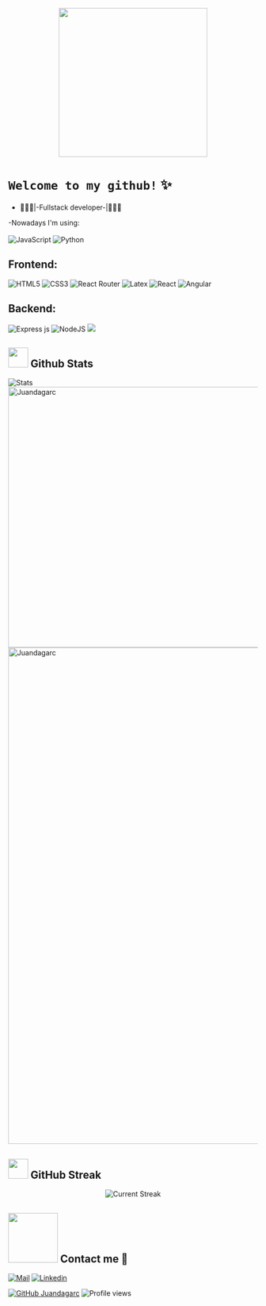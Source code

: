 <p align="center">
<img src="https://media.tenor.com/FmzCM6l_BVsAAAAd/happyduc-duck.gif" width="300px">
</p>

# `Welcome to my github!` ✨

- 👨🏽‍💻|-Fullstack developer-|👨🏽‍💻 </br>

-Nowadays I'm using:</br></br>
![JavaScript](https://img.shields.io/badge/javascript-%23323330.svg?style=for-the-badge&logo=javascript&logoColor=%23F7DF1E)  ![Python](https://img.shields.io/badge/Python-FFD43B?style=for-the-badge&logo=python&logoColor=blue)

## Frontend:
![HTML5](https://img.shields.io/badge/html5-%23E34F26.svg?style=for-the-badge&logo=html5&logoColor=white) ![CSS3](https://img.shields.io/badge/css3-%231572B6.svg?style=for-the-badge&logo=css3&logoColor=white) ![React Router](https://img.shields.io/badge/React_Router-CA4245?style=for-the-badge&logo=react-router&logoColor=white)  ![Latex](	https://img.shields.io/badge/LaTeX-47A141?style=for-the-badge&logo=LaTeX&logoColor=white) ![React](https://img.shields.io/badge/react-%2320232a.svg?style=for-the-badge&logo=react&logoColor=%2361DAFB)  ![Angular](https://img.shields.io/badge/Angular-DD0031?style=for-the-badge&logo=angular&logoColor=white)

## Backend:
![Express js](https://img.shields.io/badge/Express.js-000000?style=for-the-badge&logo=express&logoColor=white) ![NodeJS](https://img.shields.io/badge/node.js-6DA55F?style=for-the-badge&logo=node.js&logoColor=white) 
<img src="https://img.shields.io/badge/NODEMON-%23323330.svg?style=for-the-badge&logo=nodemon&logoColor=%BBDEAD">

## <img src="https://usagif.com/wp-content/uploads/2022/4hv9xm/dancing-duck-acegifcom-17.gif" width="40"> <b>Github Stats</b>

 <div align="left">
 <img src="https://github-readme-stats.vercel.app/api?username=Juandagarc&count_private=true&show_icons=true&theme=merko&include_all_commits=true" alt="Stats" />
   
 <img src="https://github-profile-summary-cards.vercel.app/api/cards/profile-details?username=Juandagarc&theme=merko&hide_border=true" width="525" alt="Juandagarc"/>
 <img src="https://github-profile-trophy.vercel.app/?username=Juandagarc&theme=tokyonight"  width="1000" alt="Juandagarc"/>

  </div>
  <div align="center">
 
   </div>
   

## <img src="https://media.tenor.com/7zKZuIk31GEAAAAM/bird-dance.gif" width="40"> <b>GitHub Streak</b>

<p align="center"> <img alt="Current Streak" src="https://github-readme-streak-stats.herokuapp.com/?user=Juandagarc&theme=dark" /> </p>
  
## <img src="https://cdn.domestika.org/c_fill,dpr_auto,f_auto,q_auto,w_820/v1487327675/content-items/001/868/985/e8e24835862413.570645ed44513-original.gif?1487327675" width="100"> <b> Contact me 💎</b>
  
[![Mail](https://img.shields.io/badge/-Say%20Hi!-black?style=for-the-badge&logo=gmail)](mailto:juan.garcia17@utp.edu.co)
[![Linkedin](https://img.shields.io/badge/-LinkedIn-black?style=for-the-badge&logo=Linkedin)](https://www.linkedin.com/in/santiago-valencia-leon/)



[![GitHub Juandagarc](https://img.shields.io/github/followers/Juandagarc?label=follow&style=social&logoColor=black)](https://github.com/Juandagarc)
![Profile views](https://gpvc.arturio.dev/Juandagarc)  
